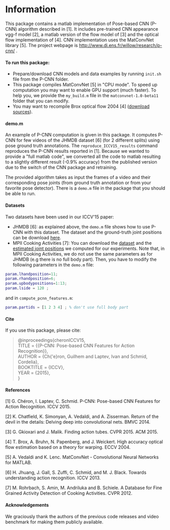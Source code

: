 Information
===========

This package contains a matlab implementation of Pose-based CNN (P-CNN) algorithm described in \[1\]. It includes pre-trained CNN appearance vgg-f model \[2\], a matlab version of the flow model of \[3\] and the optical flow implementation of \[4\]. CNN implementation uses the MatConvNet library \[5\]. The project webpage is http://www.di.ens.fr/willow/research/p-cnn/ .

#### To run this package:
- Prepare/download CNN models and data examples by running `init.sh` file from the P-CNN folder.
- This package compiles MatConvNet \[5\] in "CPU mode". To speed up computation you may want to enable GPU support (much faster). To help you, we provide the `my_build.m` file in the `matconvnet-1.0-beta11` folder that you can modify.
- You may want to recompile Brox optical flow 2004 \[4\] ([download sources](http://lmb.informatik.uni-freiburg.de/resources/software.php)).

#### demo.m
An example of P-CNN computation is given in this package. It computes P-CNN for few videos of the JHMDB dataset \[6\] (for 2 different splits) using pose ground truth annotations.
The `reproduce_ICCV15_results` command reproduces the P-CNN results reported in \[1\]. Because we wanted to provide a "full matlab code", we converted all the code to matlab resulting to a slightly different result (-0.9% accuracy) from the published version due to the switch of the CNN package and retraining.

The provided algorithm takes as input the frames of a video and their corresponding pose joints (from ground truth annotation or from your favorite pose detector). There is a `demo.m` file in the package that you should be able to run.

#### Datasets
Two datasets have been used in our ICCV'15 paper:
- JHMDB \[6\]: as explained above, the `demo.m` file shows how to use P-CNN with this dataset. The dataset and the ground-truth joint positions can be download [here](http://jhmdb.is.tue.mpg.de).
- MPII Cooking Activities \[7\]: You can download the [dataset](https://www.mpi-inf.mpg.de/departments/computer-vision-and-multimodal-computing/research/human-activity-recognition/mpii-cooking-activities-dataset/) and the [estimated joint positions](http://www.di.ens.fr/willow/research/p-cnn/download/MPII_Cooking_joint_positions.tar) we computed for our experiments. Note that, in MPII Cooking Activities, we do not use the same parameters as for JHMDB (e.g there is no full body part). Then, you have to modify the following parameters in the `demo.m` file:
```matlab
param.lhandposition=11;
param.rhandposition=6;
param.upbodypositions=1:13;
param.lside = 120 ;
```
and in `compute_pcnn_features.m`:
```matlab
param.partids = [1 2 3 4] ; % don't use full body part
```

#### Cite
If you use this package, please cite:

>@inproceedings{cheronICCV15,<br>
TITLE = {{P-CNN: Pose-based CNN Features for Action Recognition}},<br>
AUTHOR = {Ch{\'e}ron, Guilhem and Laptev, Ivan and Schmid, Cordelia},<br>
BOOKTITLE = {ICCV},<br>
YEAR = {2015},<br>
}

#### References
\[1\] G. Chéron, I. Laptev, C. Schmid. P-CNN: Pose-based CNN Features for Action Recognition. ICCV 2015.

\[2\] K. Chatfield, K. Simonyan, A. Vedaldi, and A. Zisserman. Return of the devil in the details: Delving deep into convolutional nets. BMVC 2014.

\[3\] G. Gkioxari and J. Malik. Finding action tubes. CVPR 2015. ACM 2015.

\[4\] T. Brox, A. Bruhn, N. Papenberg, and J. Weickert. High accuracy optical flow estimation based on a theory for warping. ECCV 2004.

\[5\] A. Vedaldi and K. Lenc. MatConvNet - Convolutional Neural Networks for MATLAB. 

\[6\] H. Jhuang, J. Gall, S. Zuffi, C. Schmid, and M. J. Black. Towards understanding action recognition. ICCV 2013.

\[7\] M. Rohrbach, S. Amin, M. Andriluka and B. Schiele. A Database for Fine Grained Activity Detection of Cooking Activities. CVPR 2012.

#### Acknowledgements
We graciously thank the authors of the previous code releases and video benchmark for making them publicly available.
